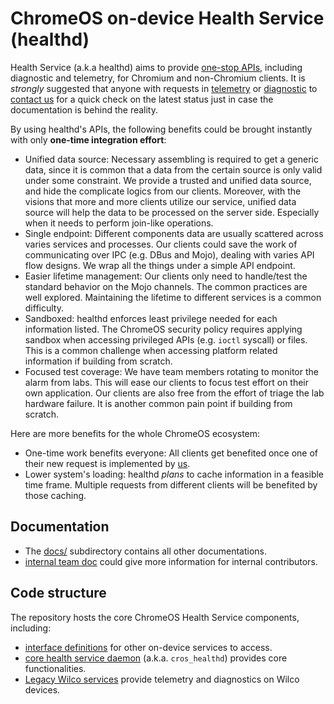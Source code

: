 # ChromeOS on-device Health Service (healthd)

Health Service (a.k.a healthd) aims to provide
[one-stop APIs](./mojom/public/cros_healthd.mojom), including diagnostic and
telemetry, for Chromium and non-Chromium clients. It is _strongly_ suggested
that anyone with requests in [telemetry](./docs/telemetry.md) or
[diagnostic](./docs/diag-routines-for-oems.md) to [contact us][team-contact] for
a quick check on the latest status just in case the documentation is behind the
reality.

By using healthd's APIs, the following benefits could be brought instantly with
only **one-time integration effort**:
* Unified data source: Necessary assembling is required to get a generic data,
  since it is common that a data from the certain source is only valid under
  some constraint. We provide a trusted and unified data source, and hide the
  complicate logics from our clients. Moreover, with the visions that more and
  more clients utilize our service, unified data source will help the data to
  be processed on the server side. Especially when it needs to perform
  join-like operations.
* Single endpoint: Different components data are usually scattered across
  varies services and processes. Our clients could save the work of
  communicating over IPC (e.g. DBus and Mojo), dealing with varies API flow
  designs. We wrap all the things under a simple API endpoint.
* Easier lifetime management: Our clients only need to handle/test the standard
  behavior on the Mojo channels. The common practices are well explored.
  Maintaining the lifetime to different services is a common difficulty.
* Sandboxed: healthd enforces least privilege needed for each information
  listed. The ChromeOS security policy requires applying sandbox when accessing
  privileged APIs (e.g. `ioctl` syscall) or files. This is a common challenge
  when accessing platform related information if building from scratch.
* Focused test coverage: We have team members rotating to monitor the alarm
  from labs. This will ease our clients to focus test effort on their own
  application. Our clients are also free from the effort of triage the lab
  hardware failure. It is another common pain point if building from scratch.

Here are more benefits for the whole ChromeOS ecosystem:
* One-time work benefits everyone: All clients get benefited once one of their
  new request is implemented by [us][team-contact].
* Lower system's loading: healthd _plans_ to cache information in a feasible
  time frame. Multiple requests from different clients will be benefited by
  those caching.


## Documentation

* The [docs/](./docs) subdirectory contains all other documentations.
* [internal team doc][g3doc] could give more information for internal contributors.

## Code structure

The repository hosts the core ChromeOS Health Service components, including:
* [interface definitions](./mojom/public) for other on-device services to
  access.
* [core health service daemon](./cros_healthd) (a.k.a. `cros_healthd`) provides
  core functionalities.
* [Legacy Wilco services](./docs/wilco_dtc.md) provide telemetry and
  diagnostics on Wilco devices.

[g3doc]: http://go/cros-tdm-g3doc
[team-contact]: mailto:cros-tdm-tpe-eng@google.com

